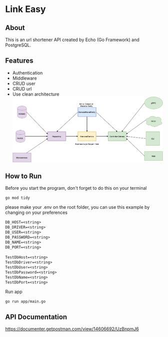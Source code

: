 # Link Easy
## About
This is an url shortener API created by Echo (Go Framework) and PostgreSQL.
## Features
- Authentication
- Middleware
- CRUD user
- CRUD url
- Use clean architecture
![](docs/clean-arch.png)
## How to Run

Before you start the program, don't forget to do this on your terminal

```
go mod tidy
```

please make your .env on the root folder, you can use this example by changing on your preferences

```
DB_HOST=<string>
DB_DRIVER=<string>
DB_USER=<string>
DB_PASSWORD=<string>
DB_NAME=<string>
DB_PORT=<string> 

TestDbHost=<string>
TestDbDriver=<string>
TestDbUser=<string>
TestDbPassword=<string>
TestDbName=<string>
TestDbPort=<string>
```

Run app
```
go run app/main.go
```

## API Documentation
https://documenter.getpostman.com/view/14606692/UzBnpmJ6
